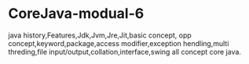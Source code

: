 # CoreJava-modual-6
java history,Features,Jdk,Jvm,Jre,Jit,basic concept, opp concept,keyword,package,access modifier,exception hendling,multi threding,file input/output,collation,interface,swing all concept core java.
